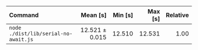 | Command | Mean [s] | Min [s] | Max [s] | Relative |
|:---|---:|---:|---:|---:|
| `node ./dist/lib/serial-no-await.js` | 12.521 ± 0.015 | 12.510 | 12.531 | 1.00 |
